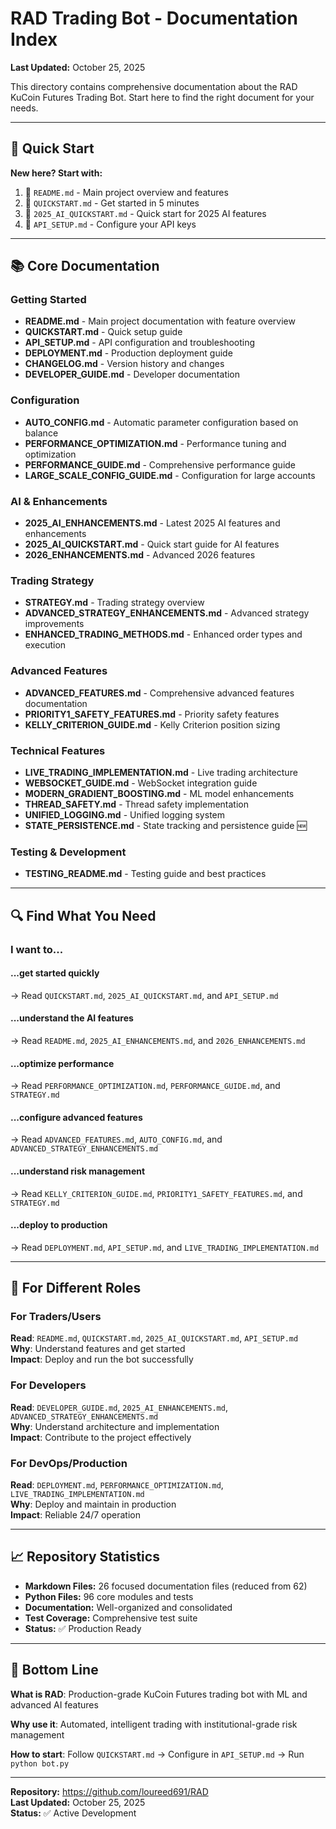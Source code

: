 # RAD Trading Bot - Documentation Index

**Last Updated:** October 25, 2025

This directory contains comprehensive documentation about the RAD KuCoin Futures Trading Bot. Start here to find the right document for your needs.

---

## 🎯 Quick Start

**New here? Start with:**
1. 📄 `README.md` - Main project overview and features
2. 📄 `QUICKSTART.md` - Get started in 5 minutes
3. 📄 `2025_AI_QUICKSTART.md` - Quick start for 2025 AI features
4. 📄 `API_SETUP.md` - Configure your API keys

---

## 📚 Core Documentation

### Getting Started
- **README.md** - Main project documentation with feature overview
- **QUICKSTART.md** - Quick setup guide
- **API_SETUP.md** - API configuration and troubleshooting
- **DEPLOYMENT.md** - Production deployment guide
- **CHANGELOG.md** - Version history and changes
- **DEVELOPER_GUIDE.md** - Developer documentation

### Configuration
- **AUTO_CONFIG.md** - Automatic parameter configuration based on balance
- **PERFORMANCE_OPTIMIZATION.md** - Performance tuning and optimization
- **PERFORMANCE_GUIDE.md** - Comprehensive performance guide
- **LARGE_SCALE_CONFIG_GUIDE.md** - Configuration for large accounts

### AI & Enhancements
- **2025_AI_ENHANCEMENTS.md** - Latest 2025 AI features and enhancements
- **2025_AI_QUICKSTART.md** - Quick start guide for AI features
- **2026_ENHANCEMENTS.md** - Advanced 2026 features

### Trading Strategy
- **STRATEGY.md** - Trading strategy overview
- **ADVANCED_STRATEGY_ENHANCEMENTS.md** - Advanced strategy improvements
- **ENHANCED_TRADING_METHODS.md** - Enhanced order types and execution

### Advanced Features
- **ADVANCED_FEATURES.md** - Comprehensive advanced features documentation
- **PRIORITY1_SAFETY_FEATURES.md** - Priority safety features
- **KELLY_CRITERION_GUIDE.md** - Kelly Criterion position sizing

### Technical Features
- **LIVE_TRADING_IMPLEMENTATION.md** - Live trading architecture
- **WEBSOCKET_GUIDE.md** - WebSocket integration guide
- **MODERN_GRADIENT_BOOSTING.md** - ML model enhancements
- **THREAD_SAFETY.md** - Thread safety implementation
- **UNIFIED_LOGGING.md** - Unified logging system
- **STATE_PERSISTENCE.md** - State tracking and persistence guide 🆕

### Testing & Development
- **TESTING_README.md** - Testing guide and best practices

---

## 🔍 Find What You Need

### I want to...

#### ...get started quickly
→ Read `QUICKSTART.md`, `2025_AI_QUICKSTART.md`, and `API_SETUP.md`

#### ...understand the AI features
→ Read `README.md`, `2025_AI_ENHANCEMENTS.md`, and `2026_ENHANCEMENTS.md`

#### ...optimize performance
→ Read `PERFORMANCE_OPTIMIZATION.md`, `PERFORMANCE_GUIDE.md`, and `STRATEGY.md`

#### ...configure advanced features
→ Read `ADVANCED_FEATURES.md`, `AUTO_CONFIG.md`, and `ADVANCED_STRATEGY_ENHANCEMENTS.md`

#### ...understand risk management
→ Read `KELLY_CRITERION_GUIDE.md`, `PRIORITY1_SAFETY_FEATURES.md`, and `STRATEGY.md`

#### ...deploy to production
→ Read `DEPLOYMENT.md`, `API_SETUP.md`, and `LIVE_TRADING_IMPLEMENTATION.md`

---

## 🚀 For Different Roles

### For Traders/Users
**Read**: `README.md`, `QUICKSTART.md`, `2025_AI_QUICKSTART.md`, `API_SETUP.md`  
**Why**: Understand features and get started  
**Impact**: Deploy and run the bot successfully

### For Developers
**Read**: `DEVELOPER_GUIDE.md`, `2025_AI_ENHANCEMENTS.md`, `ADVANCED_STRATEGY_ENHANCEMENTS.md`  
**Why**: Understand architecture and implementation  
**Impact**: Contribute to the project effectively

### For DevOps/Production
**Read**: `DEPLOYMENT.md`, `PERFORMANCE_OPTIMIZATION.md`, `LIVE_TRADING_IMPLEMENTATION.md`  
**Why**: Deploy and maintain in production  
**Impact**: Reliable 24/7 operation

---

## 📈 Repository Statistics

- **Markdown Files:** 26 focused documentation files (reduced from 62)
- **Python Files:** 96 core modules and tests
- **Documentation:** Well-organized and consolidated
- **Test Coverage:** Comprehensive test suite
- **Status:** ✅ Production Ready

---

## 🎯 Bottom Line

**What is RAD**: Production-grade KuCoin Futures trading bot with ML and advanced AI features

**Why use it**: Automated, intelligent trading with institutional-grade risk management

**How to start**: Follow `QUICKSTART.md` → Configure in `API_SETUP.md` → Run `python bot.py`

---

**Repository:** https://github.com/loureed691/RAD  
**Last Updated:** October 25, 2025  
**Status:** ✅ Active Development
